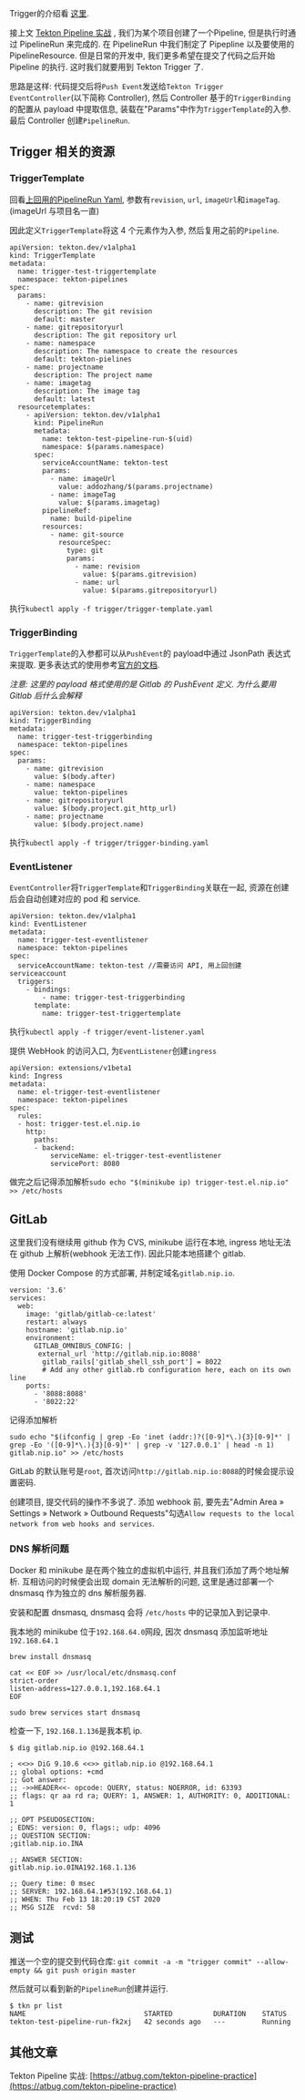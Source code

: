 Trigger的介绍看 [这里](https://atbug.com/tekton-trigger-glance/).

接上文 [Tekton Pipeline 实战](https://atbug.com/tekton-pipeline-practice/) , 我们为某个项目创建了一个Pipeline, 但是执行时通过 PipelineRun 来完成的. 在 PipelineRun 中我们制定了 Pipepline 以及要使用的 PipelineResource. 但是日常的开发中, 我们更多希望在提交了代码之后开始 Pipeline 的执行. 这时我们就要用到 Tekton Trigger 了.

思路是这样: 代码提交后将`Push Event`发送给`Tekton Trigger EventController`(以下简称 Controller), 然后 Controller 基于的`TriggerBinding`的配置从 payload 中提取信息, 装载在"Params"中作为`TriggerTemplate`的入参. 最后 Controller 创建`PipelineRun`.

## Trigger 相关的资源

### TriggerTemplate

回看[上回用的PipelineRun Yaml](https://atbug.com/tekton-pipeline-practice/#0x06-%E6%89%A7%E8%A1%8C%E6%B5%81%E6%B0%B4%E7%BA%BF), 参数有`revision`, `url`, `imageUrl`和`imageTag`. (imageUrl 与项目名一直)

因此定义`TriggerTemplate`将这 4 个元素作为入参, 然后复用之前的`Pipeline`.

```
apiVersion: tekton.dev/v1alpha1
kind: TriggerTemplate
metadata:
  name: trigger-test-triggertemplate
  namespace: tekton-pipelines
spec:
  params:
    - name: gitrevision
      description: The git revision
      default: master
    - name: gitrepositoryurl
      description: The git repository url
    - name: namespace
      description: The namespace to create the resources
      default: tekton-pielines
    - name: projectname
      description: The project name
    - name: imagetag
      description: The image tag
      default: latest
  resourcetemplates:
    - apiVersion: tekton.dev/v1alpha1
      kind: PipelineRun
      metadata:
        name: tekton-test-pipeline-run-$(uid)
        namespace: $(params.namespace)
      spec:
        serviceAccountName: tekton-test
        params: 
          - name: imageUrl
            value: addozhang/$(params.projectname)
          - name: imageTag
            value: $(params.imagetag)
        pipelineRef:
          name: build-pipeline
        resources:
          - name: git-source
            resourceSpec:
              type: git
              params:
                - name: revision
                  value: $(params.gitrevision)
                - name: url
                  value: $(params.gitrepositoryurl)
```

执行`kubectl apply -f trigger/trigger-template.yaml`

### TriggerBinding

`TriggerTemplate`的入参都可以从`PushEvent`的 payload中通过 JsonPath 表达式来提取. 更多表达式的使用参考[官方的文档](https://github.com/tektoncd/triggers/blob/master/docs/triggerbindings.md#event-variable-interpolation).

_注意: 这里的 payload 格式使用的是 Gitlab 的 PushEvent 定义. 为什么要用 Gitlab 后什么会解释_

```
apiVersion: tekton.dev/v1alpha1
kind: TriggerBinding
metadata:
  name: trigger-test-triggerbinding
  namespace: tekton-pipelines
spec:
  params:
    - name: gitrevision
      value: $(body.after)
    - name: namespace
      value: tekton-pipelines
    - name: gitrepositoryurl
      value: $(body.project.git_http_url)
    - name: projectname
      value: $(body.project.name)
```

执行`kubectl apply -f trigger/trigger-binding.yaml`

### EventListener

`EventController`将`TriggerTemplate`和`TriggerBinding`关联在一起, 资源在创建后会自动创建对应的 pod 和 service.

```
apiVersion: tekton.dev/v1alpha1
kind: EventListener
metadata:
  name: trigger-test-eventlistener
  namespace: tekton-pipelines
spec:
  serviceAccountName: tekton-test //需要访问 API, 用上回创建 serviceaccount
  triggers:
    - bindings:
        - name: trigger-test-triggerbinding
      template:
        name: trigger-test-triggertemplate
```

执行`kubectl apply -f trigger/event-listener.yaml`

提供 WebHook 的访问入口, 为`EventListener`创建`ingress`

```
apiVersion: extensions/v1beta1
kind: Ingress
metadata:
  name: el-trigger-test-eventlistener
  namespace: tekton-pipelines
spec:
  rules:
  - host: trigger-test.el.nip.io
    http:
      paths:
      - backend:
          serviceName: el-trigger-test-eventlistener
          servicePort: 8080
```

做完之后记得添加解析`sudo echo "$(minikube ip) trigger-test.el.nip.io" >> /etc/hosts`

## GitLab

这里我们没有继续用 github 作为 CVS, minikube 运行在本地, ingress 地址无法在 github 上解析(webhook 无法工作). 因此只能本地搭建个 gitlab.

使用 Docker Compose 的方式部署, 并制定域名`gitlab.nip.io`.

```
version: '3.6'
services:
  web:
    image: 'gitlab/gitlab-ce:latest'
    restart: always
    hostname: 'gitlab.nip.io'
    environment:
      GITLAB_OMNIBUS_CONFIG: |
       external_url 'http://gitlab.nip.io:8088'
        gitlab_rails['gitlab_shell_ssh_port'] = 8022
        # Add any other gitlab.rb configuration here, each on its own line       
    ports:
      - '8088:8088'
      - '8022:22'
```

记得添加解析

```
sudo echo "$(ifconfig | grep -Eo 'inet (addr:)?([0-9]*\.){3}[0-9]*' | grep -Eo '([0-9]*\.){3}[0-9]*' | grep -v '127.0.0.1' | head -n 1)    gitlab.nip.io" >> /etc/hosts
```

GitLab 的默认账号是`root`, 首次访问`http://gitlab.nip.io:8088`的时候会提示设置密码.

创建项目, 提交代码的操作不多说了. 添加 webhook 前, 要先去"Admin Area » Settings » Network » Outbound Requests"勾选`Allow requests to the local network from web hooks and services`.

### DNS 解析问题

Docker 和 minikube 是在两个独立的虚拟机中运行, 并且我们添加了两个地址解析. 互相访问的时候便会出现 domain 无法解析的问题, 这里是通过部署一个 dnsmasq 作为独立的 dns 解析服务器.

安装和配置 dnsmasq, dnsmasq 会将 `/etc/hosts` 中的记录加入到记录中.

我本地的 minikube 位于`192.168.64.0`网段, 因次 dnsmasq 添加监听地址`192.168.64.1`

```
brew install dnsmasq

cat << EOF >> /usr/local/etc/dnsmasq.conf
strict-order
listen-address=127.0.0.1,192.168.64.1
EOF

sudo brew services start dnsmasq
```

检查一下, `192.168.1.136`是我本机 ip.

```
$ dig gitlab.nip.io @192.168.64.1

; <<>> DiG 9.10.6 <<>> gitlab.nip.io @192.168.64.1
;; global options: +cmd
;; Got answer:
;; ->>HEADER<<- opcode: QUERY, status: NOERROR, id: 63393
;; flags: qr aa rd ra; QUERY: 1, ANSWER: 1, AUTHORITY: 0, ADDITIONAL: 1

;; OPT PSEUDOSECTION:
; EDNS: version: 0, flags:; udp: 4096
;; QUESTION SECTION:
;gitlab.nip.io.INA

;; ANSWER SECTION:
gitlab.nip.io.0INA192.168.1.136

;; Query time: 0 msec
;; SERVER: 192.168.64.1#53(192.168.64.1)
;; WHEN: Thu Feb 13 18:20:19 CST 2020
;; MSG SIZE  rcvd: 58
```

## 测试

推送一个空的提交到代码仓库: `git commit -a -m "trigger commit" --allow-empty && git push origin master`

然后就可以看到新的`PipelineRun`创建并运行.

```
$ tkn pr list
NAME                             STARTED          DURATION    STATUS
tekton-test-pipeline-run-fk2xj   42 seconds ago   ---         Running
```

## 其他文章

Tekton Pipeline 实战: [https://atbug.com/tekton-pipeline-practice](https://atbug.com/tekton-pipeline-practice)